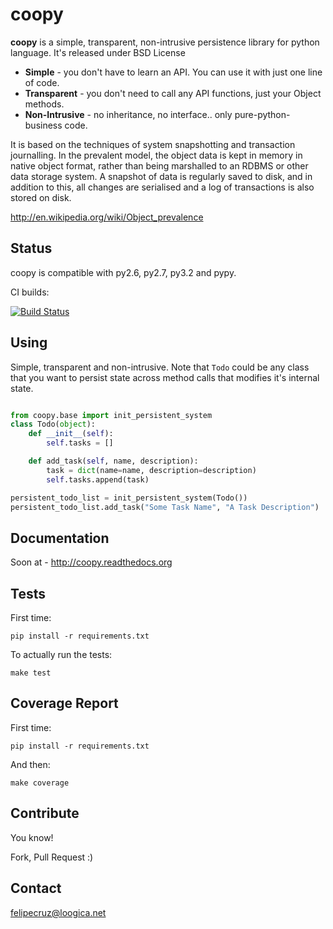 coopy
=====

**coopy** is a simple, transparent, non-intrusive persistence library for python language. It's released under BSD License

* **Simple** - you don't have to learn an API. You can use it with just one line of code.
* **Transparent** - you don't need to call any API functions, just your Object methods.
* **Non-Intrusive** - no inheritance, no interface.. only pure-python-business code.

It is based on the techniques of system snapshotting and transaction journalling. In the prevalent model, the object data is kept in memory in native object format, rather than being marshalled to an RDBMS or other data storage system. A snapshot of data is regularly saved to disk, and in addition to this, all changes are serialised and a log of transactions is also stored on disk.

http://en.wikipedia.org/wiki/Object_prevalence

Status
------

coopy is compatible with py2.6, py2.7, py3.2 and pypy.

CI builds:

[![Build Status](https://secure.travis-ci.org/felipecruz/coopy.png)](http://travis-ci.org/felipecruz/coopy)

Using
-----

Simple, transparent and non-intrusive. Note that ``Todo`` could be any class
that you want to persist state across method calls that modifies it's internal
state.

```python

from coopy.base import init_persistent_system
class Todo(object):
    def __init__(self):
        self.tasks = []

    def add_task(self, name, description):
        task = dict(name=name, description=description)
        self.tasks.append(task)

persistent_todo_list = init_persistent_system(Todo())
persistent_todo_list.add_task("Some Task Name", "A Task Description")
```

Documentation
-------------

Soon at - http://coopy.readthedocs.org

Tests
-----

First time:

`pip install -r requirements.txt`

To actually run the tests:

`make test`

Coverage Report
---------------

First time:

`pip install -r requirements.txt`

And then:

`make coverage`


Contribute
----------

You know!

Fork, Pull Request :)

Contact
-------

felipecruz@loogica.net
